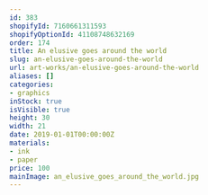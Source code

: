 ```yaml
---
id: 383
shopifyId: 7160661311593
shopifyOptionId: 41108748632169
order: 174
title: An elusive goes around the world
slug: an-elusive-goes-around-the-world
url: art-works/an-elusive-goes-around-the-world
aliases: []
categories:
- graphics
inStock: true
isVisible: true
height: 30
width: 21
date: 2019-01-01T00:00:00Z
materials:
- ink
- paper
price: 100
mainImage: an_elusive_goes_around_the_world.jpg
---
```

